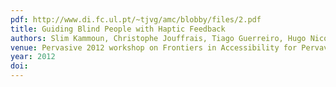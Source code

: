 ```yaml
---
pdf: http://www.di.fc.ul.pt/~tjvg/amc/blobby/files/2.pdf
title: Guiding Blind People with Haptic Feedback
authors: Slim Kammoun, Christophe Jouffrais, Tiago Guerreiro, Hugo Nicolau, Joaquim Jorge
venue: Pervasive 2012 workshop on Frontiers in Accessibility for Pervavise Computing , Newcastle, UK, June, 2012
year: 2012
doi: 
---
```

